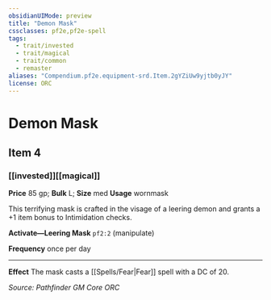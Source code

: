 ```yaml
---
obsidianUIMode: preview
title: "Demon Mask"
cssclasses: pf2e,pf2e-spell
tags:
  - trait/invested
  - trait/magical
  - trait/common
  - remaster
aliases: "Compendium.pf2e.equipment-srd.Item.2gYZiUw9yjtb0yJY"
license: ORC
---
```

# Demon Mask
## Item 4
### [[invested]][[magical]]


**Price** 85 gp; 
**Bulk** L; **Size** med
**Usage** wornmask

This terrifying mask is crafted in the visage of a leering demon and grants a +1 item bonus to Intimidation checks.

**Activate—Leering Mask** `pf2:2` (manipulate)

**Frequency** once per day

* * *

**Effect** The mask casts a [[Spells/Fear|Fear]] spell with a DC of 20.

*Source: Pathfinder GM Core*
*ORC*